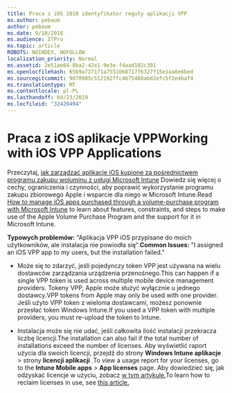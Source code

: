 ```yaml
---
title: Praca z iOS 1018 identyfikator reguły aplikacji VPP
ms.author: pebaum
author: pebaum
ms.date: 9/10/2018
ms.audience: ITPro
ms.topic: article
ROBOTS: NOINDEX, NOFOLLOW
localization_priority: Normal
ms.assetid: 2e51ae64-8ba2-42e1-9e3e-f4aad102c391
ms.openlocfilehash: 65b9a727171a7551068717f6327f15e1aa8e6bed
ms.sourcegitcommit: 9d78905c512192ffc4675468abd2efc5f2e4baf4
ms.translationtype: MT
ms.contentlocale: pl-PL
ms.lasthandoff: 04/23/2019
ms.locfileid: "32420494"
---
```

# <a name="working-with-ios-vpp-applications"></a><span data-ttu-id="d8a5d-102">Praca z iOS aplikacje VPP</span><span class="sxs-lookup"><span data-stu-id="d8a5d-102">Working with iOS VPP Applications</span></span>

<span data-ttu-id="d8a5d-103">Przeczytaj, [jak zarządzać aplikacje iOS kupione za pośrednictwem programu zakupu woluminu z usługi Microsoft Intune](https://docs.microsoft.com/intune/vpp-apps-ios) Dowiedz się więcej o cechy, ograniczenia i czynności, aby poprawić wykorzystanie programu zakupu zbiorowego Apple i wsparcie dla niego w Microsoft Intune.</span><span class="sxs-lookup"><span data-stu-id="d8a5d-103">Read [How to manage iOS apps purchased through a volume-purchase program with Microsoft Intune](https://docs.microsoft.com/intune/vpp-apps-ios) to learn about features, constraints, and steps to make use of the Apple Volume Purchase Program and the support for it in Microsoft Intune.</span></span> 
  
 <span data-ttu-id="d8a5d-104">**Typowych problemów:** "Aplikacja VPP iOS przypisane do moich użytkowników, ale instalacja nie powiodła się".</span><span class="sxs-lookup"><span data-stu-id="d8a5d-104">**Common Issues:** "I assigned an iOS VPP app to my users, but the installation failed."</span></span> 
  
- <span data-ttu-id="d8a5d-105">Może się to zdarzyć, jeśli pojedynczy token VPP jest używana na wielu dostawców zarządzania urządzenia przenośnego.</span><span class="sxs-lookup"><span data-stu-id="d8a5d-105">This can happen if a single VPP token is used across multiple mobile device management providers.</span></span> <span data-ttu-id="d8a5d-106">Tokeny VPP, Apple może służyć wyłącznie u jednego dostawcy.</span><span class="sxs-lookup"><span data-stu-id="d8a5d-106">VPP tokens from Apple may only be used with one provider.</span></span> <span data-ttu-id="d8a5d-107">Jeśli użyto VPP token z wieloma dostawcami, możesz ponownie przesłać token Windows Intune.</span><span class="sxs-lookup"><span data-stu-id="d8a5d-107">If you used a VPP token with multiple providers, you must re-upload the token to Intune.</span></span>
    
- <span data-ttu-id="d8a5d-108">Instalacja może się nie udać, jeśli całkowita ilość instalacji przekracza liczbę licencji.</span><span class="sxs-lookup"><span data-stu-id="d8a5d-108">The installation can also fail if the total number of installations exceed the number of licenses.</span></span> <span data-ttu-id="d8a5d-109">Aby wyświetlić raport użycia dla swoich licencji, przejdź do strony **Windows Intune aplikacje** \> strony **licencji aplikacji** .</span><span class="sxs-lookup"><span data-stu-id="d8a5d-109">To view a usage report for your licenses, go to the **Intune Mobile apps** \> **App licenses** page.</span></span> <span data-ttu-id="d8a5d-110">Aby dowiedzieć się, jak odzyskać licencje w użyciu, zobacz [w tym artykule.](https://docs.microsoft.com/intune/vpp-apps-ios#revoking-app-licenses-and-deleting-tokens)</span><span class="sxs-lookup"><span data-stu-id="d8a5d-110">To learn how to reclaim licenses in use, see [this article.](https://docs.microsoft.com/intune/vpp-apps-ios#revoking-app-licenses-and-deleting-tokens)</span></span>
    

